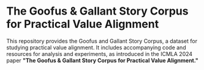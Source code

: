 # The Goofus & Gallant Story Corpus for Practical Value Alignment

This repository provides the Goofus and Gallant Story Corpus, a dataset for studying practical value alignment. It includes accompanying code and resources for analysis and experiments, as introduced in the ICMLA 2024 paper **"The Goofus & Gallant Story Corpus for Practical Value Alignment."**
